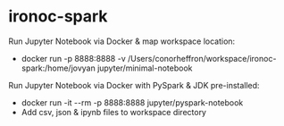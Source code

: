 # ironoc-spark

Run Jupyter Notebook via Docker & map workspace location:
- docker run -p 8888:8888 -v /Users/conorheffron/workspace/ironoc-spark:/home/jovyan jupyter/minimal-notebook

Run Jupyter Notebook via Docker with PySpark & JDK pre-installed:
- docker run -it --rm -p 8888:8888 jupyter/pyspark-notebook
- Add csv, json & ipynb files to workspace directory
